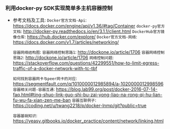 ### 利用docker-py SDK实现简单多主机容器控制

* 参考文档及工具:
	`Docker官方文档-Api`: <https://docs.docker.com/engine/api/v1.36/#tag/Container>
	`docker-py官方文档`: <http://docker-py.readthedocs.io/en/3.1.1/client.html>
	`DockerHub官方镜像仓库`: <https://hub.docker.com/explore/>
	`Docker官方文档-网络`: <https://docs.docker.com/v1.7/articles/networking/>

	`容器网络结构图`: 
	`容器网络控制思路1`: <http://dockone.io/article/1706>
	`容器网络控制思路2`: <http://dockone.io/article/1706>
	`网络控制问题`: <https://stackoverflow.com/questions/42299551/how-to-limit-egress-traffic-of-a-docker-network-with-tc-tbf>

	`如何找到容器网卡与peer网卡的对应`: <https://segmentfault.com/q/1010000012985894/a-1020000012998596>
	`容器相关问题-容器互通`: <https://blog.lab99.org/post/docker-2016-07-14-faq.html#ting-shuo-link-guo-shi-bu-zai-yong-liao-na-rong-qi-hu-lian-fu-wu-fa-xian-zen-me-ban>
	`容器互联例子`: <https://coding.net/u/twang2218/p/docker-lnmp/git?public=true>

	`容器基础知识`: <https://yeasy.gitbooks.io/docker_practice/content/network/linking.html>
